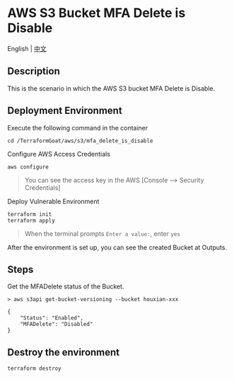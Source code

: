 # AWS S3 Bucket MFA Delete is Disable

English | [中文](./README_CN.md)

## Description

This is the scenario in which the AWS S3 bucket MFA Delete is Disable.

## Deployment Environment

Execute the following command in the container

```shell
cd /TerraformGoat/aws/s3/mfa_delete_is_disable
```

Configure AWS Access Credentials

```shell
aws configure
```

> You can see the access key in the AWS [Console --> Security Credentials]

Deploy Vulnerable Environment

```shell
terraform init
terraform apply
```

> When the terminal prompts `Enter a value:`, enter `yes`

After the environment is set up, you can see the created Bucket at Outputs.

## Steps

Get the MFADelete status of the Bucket.

```shell
> aws s3api get-bucket-versioning --bucket houxian-xxx

{
    "Status": "Enabled",
    "MFADelete": "Disabled"
}
```

## Destroy the environment

```shell
terraform destroy
```
